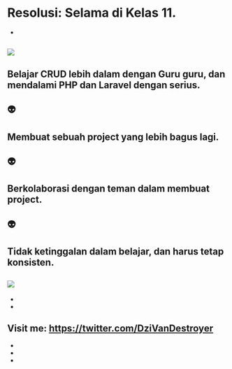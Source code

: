# Resolusi: Selama di Kelas 11.
-
![](https://tenor.com/view/touka-kirishima-tokyo-ghoul-wings-gif-15864806.gif)
-
Belajar CRUD lebih dalam dengan Guru guru, dan mendalami PHP dan Laravel   dengan serius.
-
👽
-
Membuat sebuah project yang lebih bagus lagi.
-
👽
-
Berkolaborasi dengan teman dalam membuat project.
-
👽
-
Tidak ketinggalan dalam belajar, dan harus tetap konsisten.
-
![](https://64.media.tumblr.com/8287a931318a0abeceb3b979d6fc2f23/tumblr_ool76jMOS91twgfw0o1_500.gif)
-
-
-
Visit me: https://twitter.com/DziVanDestroyer
-
-
-
-
